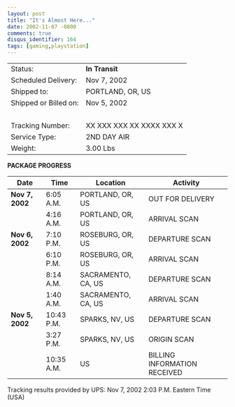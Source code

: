 ```yaml
---
layout: post
title: "It's Almost Here..."
date: 2002-11-07 -0800
comments: true
disqus_identifier: 164
tags: [gaming,playstation]
---
```

| | |
| --------------------- | ------------------------ |
| Status:               | **In Transit**           |
| Scheduled Delivery:   | Nov 7, 2002              |
| Shipped to:           | PORTLAND, OR, US         |
| Shipped or Billed on: | Nov 5, 2002              |
|                       |                          |
| Tracking Number:      | XX XXX XXX XX XXXX XXX X |
| Service Type:         | 2ND DAY AIR              |
| Weight:               | 3.00 Lbs                 |

**PACKAGE PROGRESS**

| Date | Time | Location | Activity |
| --- | --- | --- | --- |
| **Nov 7, 2002** | 6:05 A.M. | PORTLAND, OR, US | OUT FOR DELIVERY |
| | 4:16 A.M. | PORTLAND, OR, US |ARRIVAL SCAN |
| **Nov 6, 2002** | 7:10 P.M. | ROSEBURG, OR, US | DEPARTURE SCAN |
| | 6:10 P.M. | ROSEBURG, OR, US | ARRIVAL SCAN |
| | 8:14 A.M. | SACRAMENTO, CA, US | DEPARTURE SCAN |
| | 1:40 A.M. | SACRAMENTO, CA, US | ARRIVAL SCAN |
| **Nov 5, 2002** | 10:43 P.M. | SPARKS, NV, US | DEPARTURE SCAN |
| | 3:27 P.M. | SPARKS, NV, US | ORIGIN SCAN |
| | 10:35 A.M. | US | BILLING INFORMATION RECEIVED |

Tracking results provided by UPS: Nov 7, 2002 2:03 P.M. Eastern Time (USA)


